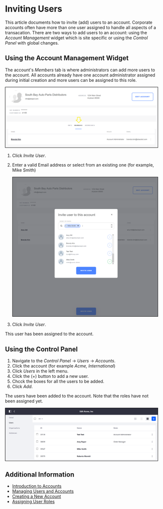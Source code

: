 # Inviting Users

This article documents how to invite (add) users to an account. Corporate accounts often have more than one user assigned to handle all aspects of a transacation. There are two ways to add users to an account: using the _Account Management_ widget which is site specific or using the _Control Panel_ with global changes.

## Using the Account Management Widget

The account's _Members_ tab is where administrators can add more users to the account. All accounts already have one account administrator assigned during initial creation and more users can be assigned to this role.

   <img src="./images/01.png" width="700px" style="border: #000000 1px solid;">

1. Click _Invite User_.
1. Enter a valid Email address or select from an existing one (for example, Mike Smith)

    <img src="./images/02.png" width="700px" style="border: #000000 1px solid;">

1. Click _Invite User_.

This user has been assigned to the account.

## Using the Control Panel

1. Navigate to the _Control Panel_ → _Users_ → _Accounts_.
1. Click the account (for example _Acme, International_)
1. Click _Users_ in the left menu.
1. Click the (+) button to add a new user.
1. Chcck the boxes for all the users to be added.
1. Click _Add_.

The users have been added to the account. Note that the roles have not been assigned yet.

<img src="./images/03.png" width="700px" style="border: #000000 1px solid;">

## Additional Information

* [Introduction to Accounts](../../account-management/introduction-to-accounts/README.md)
* [Managing Users and Accounts](../managing-users-and-accounts/README.md)
* [Creating a New Account](../creating-a-new-account/README.md)
* [Assigning User Roles](../assigning-user-roles/README.md)